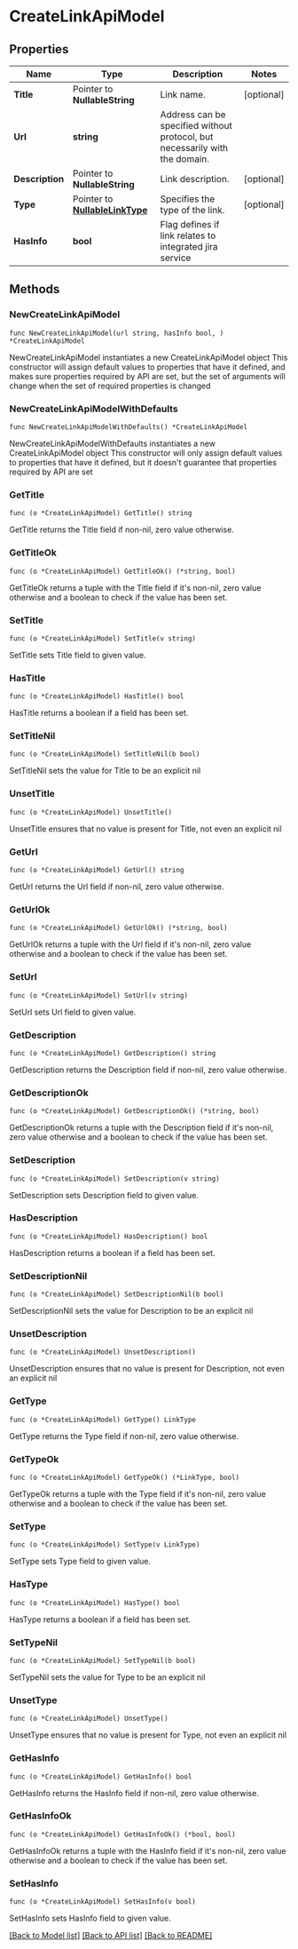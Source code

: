 # CreateLinkApiModel

## Properties

Name | Type | Description | Notes
------------ | ------------- | ------------- | -------------
**Title** | Pointer to **NullableString** | Link name. | [optional] 
**Url** | **string** | Address can be specified without protocol, but necessarily with the domain. | 
**Description** | Pointer to **NullableString** | Link description. | [optional] 
**Type** | Pointer to [**NullableLinkType**](LinkType.md) | Specifies the type of the link. | [optional] 
**HasInfo** | **bool** | Flag defines if link relates to integrated jira service | 

## Methods

### NewCreateLinkApiModel

`func NewCreateLinkApiModel(url string, hasInfo bool, ) *CreateLinkApiModel`

NewCreateLinkApiModel instantiates a new CreateLinkApiModel object
This constructor will assign default values to properties that have it defined,
and makes sure properties required by API are set, but the set of arguments
will change when the set of required properties is changed

### NewCreateLinkApiModelWithDefaults

`func NewCreateLinkApiModelWithDefaults() *CreateLinkApiModel`

NewCreateLinkApiModelWithDefaults instantiates a new CreateLinkApiModel object
This constructor will only assign default values to properties that have it defined,
but it doesn't guarantee that properties required by API are set

### GetTitle

`func (o *CreateLinkApiModel) GetTitle() string`

GetTitle returns the Title field if non-nil, zero value otherwise.

### GetTitleOk

`func (o *CreateLinkApiModel) GetTitleOk() (*string, bool)`

GetTitleOk returns a tuple with the Title field if it's non-nil, zero value otherwise
and a boolean to check if the value has been set.

### SetTitle

`func (o *CreateLinkApiModel) SetTitle(v string)`

SetTitle sets Title field to given value.

### HasTitle

`func (o *CreateLinkApiModel) HasTitle() bool`

HasTitle returns a boolean if a field has been set.

### SetTitleNil

`func (o *CreateLinkApiModel) SetTitleNil(b bool)`

 SetTitleNil sets the value for Title to be an explicit nil

### UnsetTitle
`func (o *CreateLinkApiModel) UnsetTitle()`

UnsetTitle ensures that no value is present for Title, not even an explicit nil
### GetUrl

`func (o *CreateLinkApiModel) GetUrl() string`

GetUrl returns the Url field if non-nil, zero value otherwise.

### GetUrlOk

`func (o *CreateLinkApiModel) GetUrlOk() (*string, bool)`

GetUrlOk returns a tuple with the Url field if it's non-nil, zero value otherwise
and a boolean to check if the value has been set.

### SetUrl

`func (o *CreateLinkApiModel) SetUrl(v string)`

SetUrl sets Url field to given value.


### GetDescription

`func (o *CreateLinkApiModel) GetDescription() string`

GetDescription returns the Description field if non-nil, zero value otherwise.

### GetDescriptionOk

`func (o *CreateLinkApiModel) GetDescriptionOk() (*string, bool)`

GetDescriptionOk returns a tuple with the Description field if it's non-nil, zero value otherwise
and a boolean to check if the value has been set.

### SetDescription

`func (o *CreateLinkApiModel) SetDescription(v string)`

SetDescription sets Description field to given value.

### HasDescription

`func (o *CreateLinkApiModel) HasDescription() bool`

HasDescription returns a boolean if a field has been set.

### SetDescriptionNil

`func (o *CreateLinkApiModel) SetDescriptionNil(b bool)`

 SetDescriptionNil sets the value for Description to be an explicit nil

### UnsetDescription
`func (o *CreateLinkApiModel) UnsetDescription()`

UnsetDescription ensures that no value is present for Description, not even an explicit nil
### GetType

`func (o *CreateLinkApiModel) GetType() LinkType`

GetType returns the Type field if non-nil, zero value otherwise.

### GetTypeOk

`func (o *CreateLinkApiModel) GetTypeOk() (*LinkType, bool)`

GetTypeOk returns a tuple with the Type field if it's non-nil, zero value otherwise
and a boolean to check if the value has been set.

### SetType

`func (o *CreateLinkApiModel) SetType(v LinkType)`

SetType sets Type field to given value.

### HasType

`func (o *CreateLinkApiModel) HasType() bool`

HasType returns a boolean if a field has been set.

### SetTypeNil

`func (o *CreateLinkApiModel) SetTypeNil(b bool)`

 SetTypeNil sets the value for Type to be an explicit nil

### UnsetType
`func (o *CreateLinkApiModel) UnsetType()`

UnsetType ensures that no value is present for Type, not even an explicit nil
### GetHasInfo

`func (o *CreateLinkApiModel) GetHasInfo() bool`

GetHasInfo returns the HasInfo field if non-nil, zero value otherwise.

### GetHasInfoOk

`func (o *CreateLinkApiModel) GetHasInfoOk() (*bool, bool)`

GetHasInfoOk returns a tuple with the HasInfo field if it's non-nil, zero value otherwise
and a boolean to check if the value has been set.

### SetHasInfo

`func (o *CreateLinkApiModel) SetHasInfo(v bool)`

SetHasInfo sets HasInfo field to given value.



[[Back to Model list]](../README.md#documentation-for-models) [[Back to API list]](../README.md#documentation-for-api-endpoints) [[Back to README]](../README.md)


